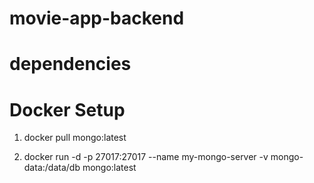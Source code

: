 # movie-app-backend

# dependencies


# Docker Setup
1. docker pull mongo:latest

2. docker run -d -p 27017:27017 --name my-mongo-server -v mongo-data:/data/db mongo:latest